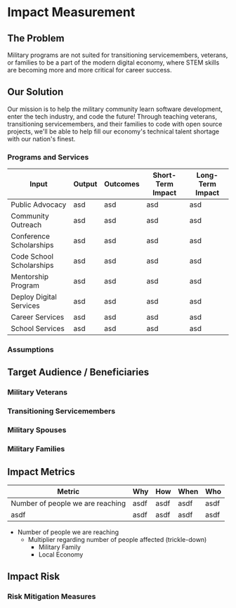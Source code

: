 
# Impact Measurement

## The Problem
Military programs are not suited for transitioning servicemembers, veterans, or families to be a part of the modern digital economy, where STEM skills are becoming more and more critical for career success.

## Our Solution
Our mission is to help the military community learn software development, enter the tech industry, and code the future! Through teaching veterans, transitioning servicemembers, and their families to code with open source projects, we'll be able to help fill our economy's technical talent shortage with our nation's finest.

### Programs and Services

|**Input** | **Output** | **Outcomes** | **Short-Term Impact** | **Long-Term Impact** |
|---|---|---|---|---|
|Public Advocacy |asd|asd|asd|asd|
|Community Outreach|asd|asd|asd|asd|
|Conference Scholarships|asd|asd|asd|asd|
|Code School Scholarships|asd|asd|asd|asd|
|Mentorship Program|asd|asd|asd|asd|
|Deploy Digital Services|asd|asd|asd|asd|
|Career Services|asd|asd|asd|asd|
|School Services|asd|asd|asd|asd|

### Assumptions

## Target Audience / Beneficiaries

### Military Veterans

### Transitioning Servicemembers

### Military Spouses

### Military Families

## Impact Metrics

| **Metric** | **Why** | **How** | **When** | **Who** |
|---|---|---|---|---|
| Number of people we are reaching | asdf | asdf | asdf | asdf |
| asdf | asdf | asdf | asdf | asdf |

* Number of people we are reaching
  * Multiplier regarding number of people affected (trickle-down)
    * Military Family
    * Local Economy

## Impact Risk

### Risk Mitigation Measures